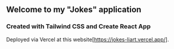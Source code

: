 ## Welcome to my "Jokes" application
### Created with Tailwind CSS and Create React App


Deployed via Vercel at this website[https://jokes-liart.vercel.app/].

